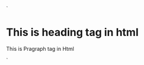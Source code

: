 `<!DOCTYPE html>
<html lang="en"> 
<head>
    <meta charset="UTF-8">
    <title>learning html in 25/10/24 </title>
</head>
<body>
    <h1>This is heading tag in html</h1>
    <p> This is Pragraph tag in Html </p>
</body>
</html>`